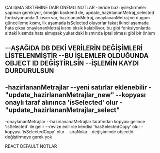 


ÇALIŞMA SİSTEMİNE DAİR ÖNEMLİ NOTLAR
-ileride bazı iyileştirmeler yapman gerekiyor, örneğin backend de, update_hazirlananMetraj_selected fonksiyonunda 3 kısım var, hazirlananMetraj, onaylananMetraj ve dugum güncelleme kısmı, ilk aşamada isSelected oluyorlar fakat ikinci aşamada hata çıksa onaylananMetraj kısmı eksik kalabiliyor, bu gibi fonksiyonlarda alttaki kısımda hata almışsak yukarıdaki kısmında iptal olması gibi bir önlem



--AŞAĞIDA DB DEKİ VERİLERİN DEĞİŞİMLERİ LİSTELENMİŞTİR
--BU İŞLEMLER OLDUĞUNDA OBJECT ID DEĞİŞTİRLSİN
--İŞLEMİN KAYDI DURDURULSUN
---
-hazirlananMetrajlar
--yeni satırlar eklenebilir - "update_hazirlananMetrajlar_new"
--kopyası onaylı taraf alınınca 'isSelected' olur - "update_hazirlananMetrajlar_select"
---
-onaylananMetrajlar
--hazırlananaMetrajlar tarafından kopyası gelince 'isSelected' ile gelir
--revize edilirse kendisi 'hasSelectedCopy' olur - kopyası 'isSelectedCopy' olur
--siraNolar - değişiminde objectId değiştirmeye gerek yok





REACT DEFAULT NOTLAR
<!-- # Getting Started with Create React App

This project was bootstrapped with [Create React App](https://github.com/facebook/create-react-app).

## Available Scripts

In the project directory, you can run:

### `npm start`

Runs the app in the development mode.\
Open [http://localhost:3000](http://localhost:3000) to view it in your browser.

The page will reload when you make changes.\
You may also see any lint errors in the console.

### `npm test`

Launches the test runner in the interactive watch mode.\
See the section about [running tests](https://facebook.github.io/create-react-app/docs/running-tests) for more information.

### `npm run build`

Builds the app for production to the `build` folder.\
It correctly bundles React in production mode and optimizes the build for the best performance.

The build is minified and the filenames include the hashes.\
Your app is ready to be deployed!

See the section about [deployment](https://facebook.github.io/create-react-app/docs/deployment) for more information.

### `npm run eject`

**Note: this is a one-way operation. Once you `eject`, you can't go back!**

If you aren't satisfied with the build tool and configuration choices, you can `eject` at any time. This command will remove the single build dependency from your project.

Instead, it will copy all the configuration files and the transitive dependencies (webpack, Babel, ESLint, etc) right into your project so you have full control over them. All of the commands except `eject` will still work, but they will point to the copied scripts so you can tweak them. At this point you're on your own.

You don't have to ever use `eject`. The curated feature set is suitable for small and middle deployments, and you shouldn't feel obligated to use this feature. However we understand that this tool wouldn't be useful if you couldn't customize it when you are ready for it.

## Learn More

You can learn more in the [Create React App documentation](https://facebook.github.io/create-react-app/docs/getting-started).

To learn React, check out the [React documentation](https://reactjs.org/).

### Code Splitting

This section has moved here: [https://facebook.github.io/create-react-app/docs/code-splitting](https://facebook.github.io/create-react-app/docs/code-splitting)

### Analyzing the Bundle Size

This section has moved here: [https://facebook.github.io/create-react-app/docs/analyzing-the-bundle-size](https://facebook.github.io/create-react-app/docs/analyzing-the-bundle-size)

### Making a Progressive Web App

This section has moved here: [https://facebook.github.io/create-react-app/docs/making-a-progressive-web-app](https://facebook.github.io/create-react-app/docs/making-a-progressive-web-app)

### Advanced Configuration

This section has moved here: [https://facebook.github.io/create-react-app/docs/advanced-configuration](https://facebook.github.io/create-react-app/docs/advanced-configuration)

### Deployment

This section has moved here: [https://facebook.github.io/create-react-app/docs/deployment](https://facebook.github.io/create-react-app/docs/deployment)

### `npm run build` fails to minify

This section has moved here: [https://facebook.github.io/create-react-app/docs/troubleshooting#npm-run-build-fails-to-minify](https://facebook.github.io/create-react-app/docs/troubleshooting#npm-run-build-fails-to-minify) -->
